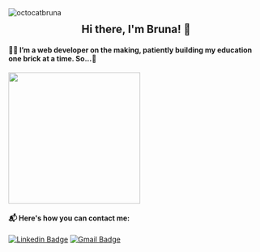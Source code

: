 <img src="https://iili.io/duatwl.png" alt="octocatbruna" border="0" align="left">
<h2 align="center">Hi there, I'm Bruna! 👋</h1>

#### 👩‍💻 I’m a web developer on the making, patiently building my education one brick at a time. So...🌱

<img width="260px" src="https://media.giphy.com/media/DUrdT2xEmJWbS/giphy.gif" align="center">

#### 📬 Here's how you can contact me:
[![Linkedin Badge](https://img.shields.io/badge/-nolascobruna-blue?style=flat-square&logo=Linkedin&logoColor=white&link=https://www.linkedin.com/in/nolascobruna/)](https://www.linkedin.com/in/nolascobruna/)
[![Gmail Badge](https://img.shields.io/badge/-brunamnolasco-c14438?style=flat-square&logo=Gmail&logoColor=white&link=mailto:brunamnolasco@gmail.com)](mailto:brunamnolasco@gmail.com)
